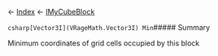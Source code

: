 ← [Index](Api-Index) ← [IMyCubeBlock](VRage.Game.ModAPI.Ingame.IMyCubeBlock)

```csharp[Vector3I](VRageMath.Vector3I) Min```##### Summary

Minimum coordinates of grid cells occupied by this block

